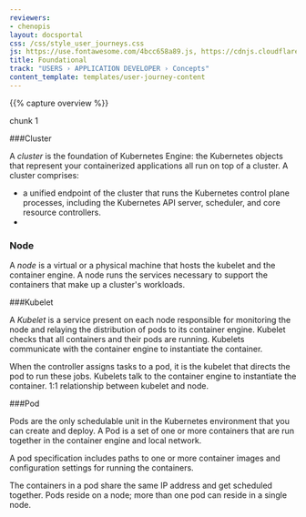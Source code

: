 ```yaml
---
reviewers:
- chenopis
layout: docsportal
css: /css/style_user_journeys.css
js: https://use.fontawesome.com/4bcc658a89.js, https://cdnjs.cloudflare.com/ajax/libs/prefixfree/1.0.7/prefixfree.min.js, https://cloud.google.com/js/embed.min.js
title: Foundational
track: "USERS › APPLICATION DEVELOPER › Concepts"
content_template: templates/user-journey-content
---
```


{{% capture overview %}}



chunk 1

###Cluster

A _cluster_ is the foundation of Kubernetes Engine: the Kubernetes objects that represent your containerized applications all run on top of a cluster. A cluster comprises:

* a unified endpoint of the cluster that runs the Kubernetes control plane processes, including the Kubernetes API server, scheduler, and core resource controllers.
*  


### Node

A _node_ is a virtual or a physical machine that hosts the kubelet and the container engine. A node runs the services necessary to support the containers that make up a cluster's workloads.


###Kubelet

A _Kubelet_ is a service present on each node responsible for monitoring the node and relaying the distribution of pods to its container engine. Kubelet checks that all containers and their pods are running. Kubelets communicate with the container engine to instantiate the container.

When the controller assigns tasks to a pod, it is the kubelet that directs the pod to run these jobs.
Kubelets talk to the container engine to instantiate the container.
1:1 relationship between kubelet and node.


###Pod

Pods are the only schedulable unit in the Kubernetes environment that you can create and deploy. A Pod is a set of one or more containers that are run together in the container engine and local network.

A pod specification includes paths to one or more container images and configuration settings for running the containers.

The containers in a pod share the same IP address and get scheduled together. Pods reside on a node; more than one pod can reside in a single node.
